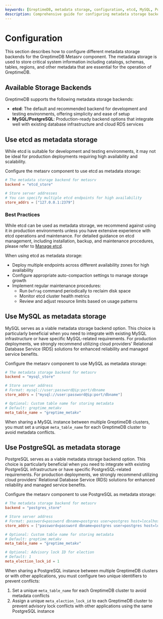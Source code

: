 ```yaml
---
keywords: [GreptimeDB, metadata storage, configuration, etcd, MySQL, PostgreSQL, metasrv, backend setup]
description: Comprehensive guide for configuring metadata storage backends (etcd, MySQL, PostgreSQL) in GreptimeDB's metasrv component, including setup instructions and best practices.
---
```


# Configuration

This section describes how to configure different metadata storage backends for the GreptimeDB Metasrv component. The metadata storage is used to store critical system information including catalogs, schemas, tables, regions, and other metadata that are essential for the operation of GreptimeDB.

## Available Storage Backends

GreptimeDB supports the following metadata storage backends:

- **etcd**: The default and recommended backend for development and testing environments, offering simplicity and ease of setup
- **MySQL/PostgreSQL**: Production-ready backend options that integrate well with existing database infrastructure and cloud RDS services

## Use etcd as metadata storage

While etcd is suitable for development and testing environments, it may not be ideal for production deployments requiring high availability and scalability.

Configure the metasrv component to use etcd as metadata storage:

```toml
# The metadata storage backend for metasrv
backend = "etcd_store"

# Store server addresses
# You can specify multiple etcd endpoints for high availability
store_addrs = ["127.0.0.1:2379"]
```

### Best Practices

While etcd can be used as metadata storage, we recommend against using it in production environments unless you have extensive experience with etcd operations and maintenance. For detailed guidance on etcd management, including installation, backup, and maintenance procedures, please refer to [Manage etcd](/user-guide/administration/manage-metadata/metadata-storage/manage-etcd.md).

When using etcd as metadata storage:

- Deploy multiple endpoints across different availability zones for high availability
- Configure appropriate auto-compaction settings to manage storage growth
- Implement regular maintenance procedures:
  - Run `Defrag` command periodically to reclaim disk space
  - Monitor etcd cluster health metrics
  - Review and adjust resource limits based on usage patterns


## Use MySQL as metadata storage

MySQL serves as a viable metadata storage backend option. This choice is particularly beneficial when you need to integrate with existing MySQL infrastructure or have specific MySQL-related requirements. For production deployments, we strongly recommend utilizing cloud providers' Relational Database Service (RDS) solutions for enhanced reliability and managed service benefits.

Configure the metasrv component to use MySQL as metadata storage:

```toml
# The metadata storage backend for metasrv
backend = "mysql_store"

# Store server address
# Format: mysql://user:password@ip:port/dbname
store_addrs = ["mysql://user:password@ip:port/dbname"]

# Optional: Custom table name for storing metadata
# Default: greptime_metakv
meta_table_name = "greptime_metakv"
```

When sharing a MySQL instance between multiple GreptimeDB clusters, you must set a unique `meta_table_name` for each GreptimeDB cluster to avoid metadata conflicts.

## Use PostgreSQL as metadata storage

PostgreSQL serves as a viable metadata storage backend option. This choice is particularly beneficial when you need to integrate with existing PostgreSQL infrastructure or have specific PostgreSQL-related requirements. For production deployments, we strongly recommend utilizing cloud providers' Relational Database Service (RDS) solutions for enhanced reliability and managed service benefits.

Configure the metasrv component to use PostgreSQL as metadata storage:

```toml
# The metadata storage backend for metasrv
backend = "postgres_store"

# Store server address
# Format: password=password dbname=postgres user=postgres host=localhost port=5432
store_addrs = ["password=password dbname=postgres user=postgres host=localhost port=5432"]

# Optional: Custom table name for storing metadata
# Default: greptime_metakv
meta_table_name = "greptime_metakv"

# Optional: Advisory lock ID for election
# Default: 1
meta_election_lock_id = 1
```
When sharing a PostgreSQL instance between multiple GreptimeDB clusters or with other applications, you must configure two unique identifiers to prevent conflicts:

1. Set a unique `meta_table_name` for each GreptimeDB cluster to avoid metadata conflicts
2. Assign a unique `meta_election_lock_id` to each GreptimeDB cluster to prevent advisory lock conflicts with other applications using the same PostgreSQL instance